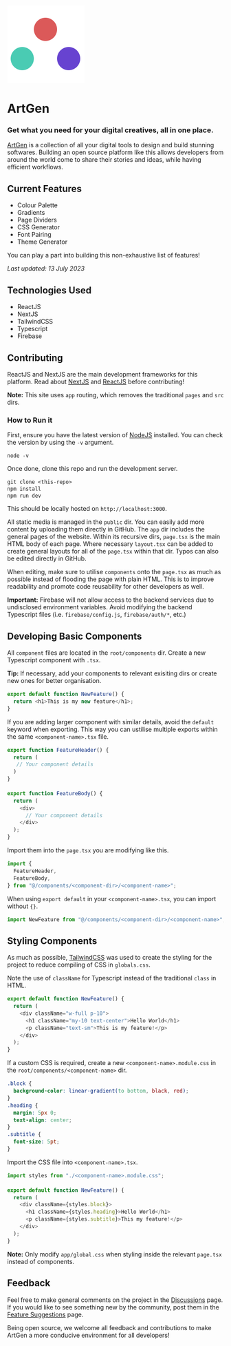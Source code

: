 <a href="art-gen.vercel.app" target="_blank">
   <img src="public/favicon.svg" alt="ArtGen"/>
</a>

# ArtGen

### Get what you need for your digital creatives, all in one place.

[ArtGen](https://art-gen.vercel.app) is a collection of all your digital tools to design and build stunning softwares. Building an open source platform like this allows developers from around the world come to share their stories and ideas, while having efficient workflows.

## Current Features

- Colour Palette
- Gradients
- Page Dividers
- CSS Generator
- Font Pairing
- Theme Generator

You can play a part into building this non-exhaustive list of features!

<i>Last updated: 13 July 2023</i>

## Technologies Used

- ReactJS
- NextJS
- TailwindCSS
- Typescript
- Firebase

## Contributing

ReactJS and NextJS are the main development frameworks for this platform. Read about [NextJS](https://nextjs.org/docs) and [ReactJS](https://react.dev/learn) before contributing!

<b>Note:</b> This site uses `app` routing, which removes the traditional `pages` and `src` dirs.

### How to Run it

First, ensure you have the latest version of [NodeJS](https://nodejs.org/en) installed.
You can check the version by using the `-v` argument.

```console
node -v
```

Once done, clone this repo and run the development server.

```console
git clone <this-repo>
npm install
npm run dev
```

This should be locally hosted on `http://localhost:3000`.

All static media is managed in the `public` dir. You can easily add more content by uploading them directly in GitHub. The `app` dir includes the general pages of the website. Within its recursive dirs, `page.tsx` is the main HTML body of each page. Where necessary `layout.tsx` can be added to create general layouts for all of the `page.tsx` within that dir. Typos can also be edited directly in GitHub.

When editing, make sure to utilise `components` onto the `page.tsx` as much as possible instead of flooding the page with plain HTML. This is to improve readability and promote code reusability for other developers as well.

<b>Important:</b> Firebase will not allow access to the backend services due to undisclosed environment variables. Avoid modifying the backend Typescript files (i.e. `firebase/config.js`, `firebase/auth/*`, etc.)

## Developing Basic Components

All `component` files are located in the `root/components` dir. Create a new Typescript component with `.tsx`.

<b>Tip:</b> If necessary, add your components to relevant exisiting dirs or create new ones for better organisation.

```typescript
export default function NewFeature() {
  return <h1>This is my new feature</h1>;
}
```

If you are adding larger component with similar details, avoid the `default` keyword when exporting. This way you can ustilise multiple exports within the same `<component-name>.tsx` file.

```typescript
export function FeatureHeader() {
  return (
   // Your component details
  )
}

export function FeatureBody() {
  return (
    <div>
      // Your component details
    </div>
  );
}
```

Import them into the `page.tsx` you are modifying like this.

```typescript
import {
  FeatureHeader,
  FeatureBody,
} from "@/components/<component-dir>/<component-name>";
```

When using `export default` in your `<component-name>.tsx`, you can import without `{}`.

```typescript
import NewFeature from "@/components/<component-dir>/<component-name>";
```

<!-- ## Developing Advanced Components -->

## Styling Components

As much as possible, [TailwindCSS](https://tailwindcss.com/docs/configuration) was used to create the styling for the project to reduce compiling of CSS in `globals.css`.

Note the use of `className` for Typescript instead of the traditional `class` in HTML.

```typescript
export default function NewFeature() {
  return (
    <div className="w-full p-10">
      <h1 className="my-10 text-center">Hello World</h1>
      <p className="text-sm">This is my feature!</p>
    </div>
  );
}
```

If a custom CSS is required, create a new `<component-name>.module.css` in the `root/components/<component-name>` dir.

```css
.block {
  background-color: linear-gradient(to bottom, black, red);
}
.heading {
  margin: 5px 0;
  text-align: center;
}
.subtitle {
  font-size: 5pt;
}
```

Import the CSS file into `<component-name>.tsx`.

```typescript
import styles from "./<component-name>.module.css";

export default function NewFeature() {
  return (
    <div className={styles.block}>
      <h1 className={styles.heading}>Hello World</h1>
      <p className={styles.subtitle}>This my feature!</p>
    </div>
  );
}
```

<b>Note:</b> Only modify `app/global.css` when styling inside the relevant `page.tsx` instead of components.

## Feedback

Feel free to make general comments on the project in the [Discussions](https://github.com/ikeawesom/ArtGen/discussions/categories/general) page. If you would like to see something new by the community, post them in the [Feature Suggestions](https://github.com/ikeawesom/ArtGen/discussions/categories/feature-suggestions) page.

Being open source, we welcome all feedback and contributions to make ArtGen a more conducive environment for all developers!
